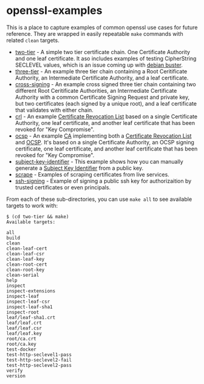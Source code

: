 # openssl-examples
This is a place to capture examples of common openssl use cases for future reference.  They are wrapped in easily repeatable `make` commands with related `clean` targets.

* [two-tier](two-tier/) - A simple two tier certificate chain.  One Certificate Authority and one leaf certificate.  It aso includes examples of testing CipherString SECLEVEL values, which is an issue coming up with [debian buster](https://www.debian.org/releases/stable/amd64/release-notes/ch-information.en.html#openssl-defaults).
* [three-tier](three-tier/) - An example three tier chain containing a Root Ceritificate Authority, an Intermediate Certificate Authority, and a leaf certificate.
* [cross-signing](cross-signing/) - An example cross signed three tier chain containing two different Root Ceritificate Authorities, an Intermediate Certificate Authority with a common Certificate Signing Request and private key, but two certificates (each signed by a unique root), and a leaf certificate that validates with either chain.
* [crl](crl/) - An example [Certificate Revocation List](https://en.wikipedia.org/wiki/Certificate_revocation_list) based on a single Certificate Authority, one leaf certificate, and another leaf certificate that has been revoked for "Key Compromise".
* [ocsp](ocsp/) - An example [CA](https://www.openssl.org/docs/man1.1.1/man1/ca.html) implementing both a [Certificate Revocation List](https://en.wikipedia.org/wiki/Certificate_revocation_list) and [OCSP](https://en.wikipedia.org/wiki/Online_Certificate_Status_Protocol).  It's based on a single Certificate Authority, an OCSP signing certificate, one leaf certificate, and another leaf certificate that has been revoked for "Key Compromise".
* [subject-key-identifier](subject-key-identifier/) - This example shows how you can manually generate a [Subject Key Identifier](https://tools.ietf.org/html/rfc5280#section-4.2.1.2) from a public key.
* [scrape](scrape/) - Examples of scraping certificates from live services.
* [ssh-signing](ssh-signing/) - Example of signing a public ssh key for authorizaition by trusted certificates or even principals.

From each of these sub-directories, you can use `make all` to see available targets to work with:
```
$ (cd two-tier && make)
Available targets:

all
build
clean
clean-leaf-cert
clean-leaf-csr
clean-leaf-key
clean-root-cert
clean-root-key
clean-serial
help
inspect
inspect-extensions
inspect-leaf
inspect-leaf-csr
inspect-leaf-sha1
inspect-root
leaf/leaf-sha1.crt
leaf/leaf.crt
leaf/leaf.csr
leaf/leaf.key
root/ca.crt
root/ca.key
test-docker
test-http-seclevel1-pass
test-http-seclevel2-fail
test-http-seclevel2-pass
verify
version
```

